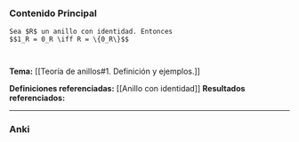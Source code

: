 ### Contenido Principal

```ad-proposition
Sea $R$ un anillo con identidad. Entonces
$$1_R = 0_R \iff R = \{0_R\}$$
```

```ad-proof


```

**Tema:** [[Teoría de anillos#1. Definición y ejemplos.]]

**Definiciones referenciadas:** [[Anillo con identidad]]
**Resultados referenciados:**

---
### Anki
